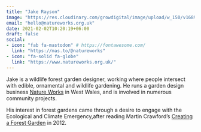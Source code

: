 ```yaml
---
title: "Jake Rayson"
image: "https://res.cloudinary.com/growdigital/image/upload/w_150/v1689600073/jake-askance.jpg"
email: "hello@natureworks.org.uk"
date: 2021-02-02T10:20:19+06:00
draft: false
social:
- icon: "fab fa-mastodon" # https://fontawesome.com/
  link: "https://mas.to/@natureworks"
- icon: "fa-solid fa-globe"
  link: "https://www.natureworks.org.uk/"
---
```


Jake is a wildlife forest garden designer, working where people intersect with edible, ornamental and wildlife gardening. He runs a garden design business [Nature Works](https://www.natureworks.org.uk/) in West Wales, and is involved in numerous community projects.

His interest in forest gardens came through a desire to engage with the Ecological and Climate Emergency,after reading Martin Crawford’s [Creating a Forest Garden](https://www.agroforestry.co.uk/product/creating-a-forest-garden-2/) in 2012.
